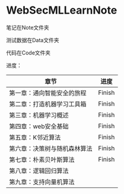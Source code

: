 # WebSecMLLearnNote

笔记在Note文件夹

测试数据在Data文件夹

代码在Code文件夹

进度：

| 章节                         | 进度   |
| ---------------------------- | ------ |
| 第一章：通向智能安全的旅程   | Finish |
| 第二章：打造机器学习工具箱   | Finish |
| 第三章：机器学习概述         | Finish |
| 第四章：web安全基础          | Finish |
| 第五章：K邻近算法            | Finish |
| 第六章：决策树与随机森林算法 | Finish |
| 第七章：朴素贝叶斯算法       | Finish |
| 第八章：逻辑回归算法         |        |
| 第九章：支持向量机算法       |        |

